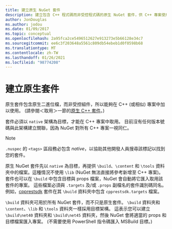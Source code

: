 ```yaml
---
title: 建立原生 NuGet 套件
description: 建立包含 C++ 程式碼而非受控程式碼的原生 NuGet 套件，供 C++ 專案使用的詳細資料。
author: JonDouglas
ms.author: jodou
ms.date: 01/09/2017
ms.topic: conceptual
ms.openlocfilehash: 2a95fca2ce5496512627e913273e5b66128e34c7
ms.sourcegitcommit: ee6c3f203648a5561c809db54ebeb1d0f0598b68
ms.translationtype: MT
ms.contentlocale: zh-TW
ms.lasthandoff: 01/26/2021
ms.locfileid: "98774208"
---
```

# <a name="creating-native-packages"></a>建立原生套件

原生套件包含原生二進位檔，而非受控組件，所以能夠在 C++ (或相似) 專案中加以使用。 (請參閱＜取用＞一節的[原生 C++ 套件](../consume-packages/finding-and-choosing-packages.md#native-c-packages)。)

套件必須以 `native` 架構為目標，才能在 C++ 專案中取用。 目前沒有任何版本號碼與此架構建立關聯，因為 NuGet 對所有 C++ 專案一視同仁。

> [!Note]
> `.nuspec` 的 `<tags>` 區段務必包含 *native*，以協助其他開發人員搜尋該標記以找到您的套件。

原生 NuGet 套件先以 `native` 為目標，再提供 `\build`、`\content` 和 `\tools` 資料夾中的檔案。這種情況不使用 `\lib` (NuGet 無法直接將參考新增至 C++ 專案)。 套件也可以在 `\build` 中包含目標與 props 檔案，NuGet 會自動將它匯入取用該套件的專案。 這些檔案必須與 `.targets` 及/或 `.props` 副檔名的套件識別碼同名。 例如，[cpprestsdk](https://nuget.org/packages/cpprestsdk/) 套件在其 `\build` 資料夾中包含 `cpprestsdk.targets` 檔案。

`\build` 資料夾可用於所有 NuGet 套件，而不只是原生套件。 `\build` 資料夾和 `\content`、`\lib` 和 `\tools` 資料夾一樣採用目標架構。 這表示您可以建立 `\build\net40` 資料夾和 `\build\net45` 資料夾，然後 NuGet 會將適當的 props 和目標檔案匯入專案。 (不需要使用 PowerShell 指令碼匯入 MSBuild 目標。)
